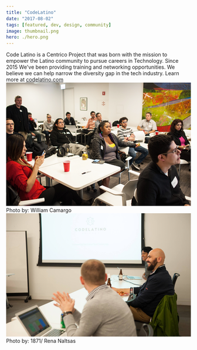 ```yaml
---
title: "CodeLatino"
date: "2017-08-02"
tags: [featured, dev, design, community]
image: thumbnail.png
hero: ./hero.png
---
```


Code Latino is a Centrico Project that was born with the mission to empower the Latino community to pursue careers in Technology. Since 2015 We've been providing training and networking opportunities. We believe we can help narrow the diversity gap in the tech industry. Learn more at [codelatino.com](http://www.codelatino.com/ "Link to CodeLatino")
![alt text](./cl-launch.png "Code Latino Launch at Pivotal Labs")
Photo by: William Camargo
![alt text](./product-design-talk.png "Product Design Talk at 1871")
Photo by: 1871/ Rena Naltsas
